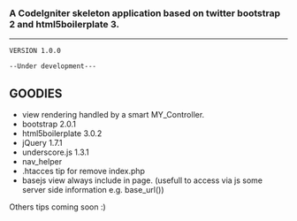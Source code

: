 ### A CodeIgniter skeleton application based on twitter bootstrap 2 and html5boilerplate 3.
---------------------------------------------------
	VERSION 1.0.0

	--Under development---

GOODIES
-------------------
* view rendering handled by a smart MY_Controller.
* bootstrap 2.0.1
* html5boilerplate 3.0.2
* jQuery 1.7.1
* underscore.js 1.3.1
* nav_helper
* .htacces tip for remove index.php
* basejs view always include in page. (usefull to access via js some server side information e.g. base_url())

Others tips coming soon :)